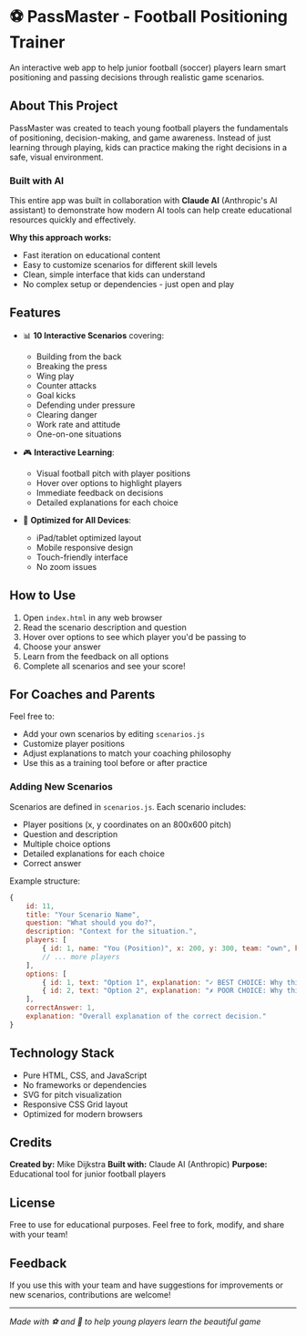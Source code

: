 # ⚽ PassMaster - Football Positioning Trainer

An interactive web app to help junior football (soccer) players learn smart positioning and passing decisions through realistic game scenarios.

## About This Project

PassMaster was created to teach young football players the fundamentals of positioning, decision-making, and game awareness. Instead of just learning through playing, kids can practice making the right decisions in a safe, visual environment.

### Built with AI

This entire app was built in collaboration with **Claude AI** (Anthropic's AI assistant) to demonstrate how modern AI tools can help create educational resources quickly and effectively.

**Why this approach works:**
- Fast iteration on educational content
- Easy to customize scenarios for different skill levels
- Clean, simple interface that kids can understand
- No complex setup or dependencies - just open and play

## Features

- 📊 **10 Interactive Scenarios** covering:
  - Building from the back
  - Breaking the press
  - Wing play
  - Counter attacks
  - Goal kicks
  - Defending under pressure
  - Clearing danger
  - Work rate and attitude
  - One-on-one situations

- 🎮 **Interactive Learning**:
  - Visual football pitch with player positions
  - Hover over options to highlight players
  - Immediate feedback on decisions
  - Detailed explanations for each choice

- 📱 **Optimized for All Devices**:
  - iPad/tablet optimized layout
  - Mobile responsive design
  - Touch-friendly interface
  - No zoom issues

## How to Use

1. Open `index.html` in any web browser
2. Read the scenario description and question
3. Hover over options to see which player you'd be passing to
4. Choose your answer
5. Learn from the feedback on all options
6. Complete all scenarios and see your score!

## For Coaches and Parents

Feel free to:
- Add your own scenarios by editing `scenarios.js`
- Customize player positions
- Adjust explanations to match your coaching philosophy
- Use this as a training tool before or after practice

### Adding New Scenarios

Scenarios are defined in `scenarios.js`. Each scenario includes:
- Player positions (x, y coordinates on an 800x600 pitch)
- Question and description
- Multiple choice options
- Detailed explanations for each choice
- Correct answer

Example structure:
```javascript
{
    id: 11,
    title: "Your Scenario Name",
    question: "What should you do?",
    description: "Context for the situation.",
    players: [
        { id: 1, name: "You (Position)", x: 200, y: 300, team: "own", hasBall: true },
        // ... more players
    ],
    options: [
        { id: 1, text: "Option 1", explanation: "✓ BEST CHOICE: Why this is correct..." },
        { id: 2, text: "Option 2", explanation: "✗ POOR CHOICE: Why this is wrong..." }
    ],
    correctAnswer: 1,
    explanation: "Overall explanation of the correct decision."
}
```

## Technology Stack

- Pure HTML, CSS, and JavaScript
- No frameworks or dependencies
- SVG for pitch visualization
- Responsive CSS Grid layout
- Optimized for modern browsers

## Credits

**Created by:** Mike Dijkstra
**Built with:** Claude AI (Anthropic)
**Purpose:** Educational tool for junior football players

## License

Free to use for educational purposes. Feel free to fork, modify, and share with your team!

## Feedback

If you use this with your team and have suggestions for improvements or new scenarios, contributions are welcome!

---

*Made with ⚽ and 🤖 to help young players learn the beautiful game*
